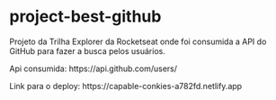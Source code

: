 # project-best-github

<p>Projeto da Trilha Explorer da Rocketseat onde foi consumida a API do GitHub para fazer a busca pelos usuários.</p>
<p> Api consumida: https://api.github.com/users/</p>

<p>Link para o deploy: https://capable-conkies-a782fd.netlify.app</p>
